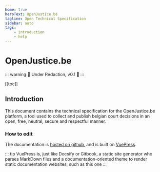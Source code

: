 ```yaml
---
home: true
heroText: OpenJustice.be
tagline: Open Technical Specification
sidebar: auto
tags:
    - introduction
    - help
---
```


# OpenJustice.be
::: warning
:construction: Under Redaction, v0.1 :construction:
:::

[[toc]]

## Introduction

This document contains the technical specification for the OpenJustice.be platform, a tool used to collect and publish belgian court decisions in an open, free, neutral, secure and respectful manner.

### How to edit
The documentation is [hosted on github](https://github.com/openjusticebe/openjustice_ots), and is built on [VuePress](https://vuepress.vuejs.org/guide/#how-it-works).

::: tip
VuePress is, just like Docsify or Gitbook, a static site generator who parses MarkDown files and a documentation-oriented theme to render static documentation websites, such as this one
:::

